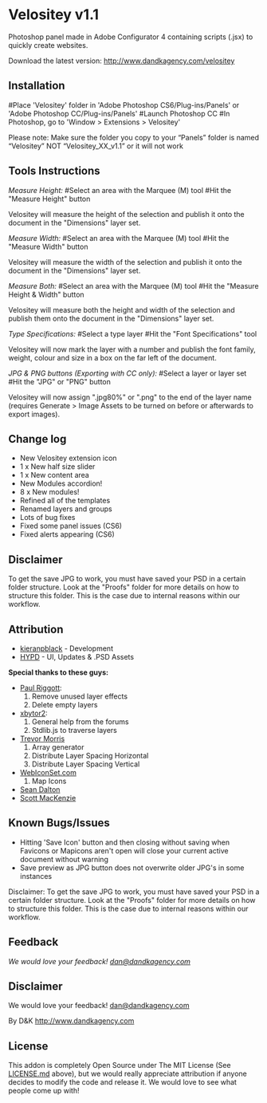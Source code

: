 Velositey v1.1
=========

Photoshop panel made in Adobe Configurator 4 containing scripts (.jsx) to quickly create websites.

Download the latest version: http://www.dandkagency.com/velositey

Installation
----------
#Place 'Velositey' folder in 'Adobe Photoshop CS6/Plug-ins/Panels' or 'Adobe Photoshop CC/Plug-ins/Panels'
#Launch Photoshop CC
#In Photoshop, go to 'Window > Extensions > Velositey'

Please note: Make sure the folder you copy to your “Panels” folder is named “Velositey” NOT “Velositey_XX_v1.1” or it will not work

Tools Instructions
----------
*Measure Height:*
#Select an area with the Marquee (M) tool
#Hit the "Measure Height" button

Velositey will measure the height of the selection and publish it onto the document in the "Dimensions" layer set.

*Measure Width:*
#Select an area with the Marquee (M) tool
#Hit the "Measure Width" button

Velositey will measure the width of the selection and publish it onto the document in the "Dimensions" layer set.

*Measure Both:*
#Select an area with the Marquee (M) tool
#Hit the "Measure Height & Width" button

Velositey will measure both the height and width of the selection and publish them onto the document in the "Dimensions" layer set. 

*Type Specifications:*
#Select a type layer
#Hit the "Font Specifications" tool

Velositey will now mark the layer with a number and publish the font family, weight, colour and size in a box on the far left of the document.  

*JPG & PNG buttons (Exporting with CC only):*
#Select a layer or layer set
#Hit the "JPG" or "PNG" button

Velositey will now assign ".jpg80%" or ".png" to the end of the layer name (requires Generate > Image Assets to be turned on before or afterwards to export images).

Change log
----------
* New Velositey extension icon
* 1 x New half size slider
* 1 x New content area
* New Modules accordion!
* 8 x New modules!
* Refined all of the templates
* Renamed layers and groups
* Lots of bug fixes
* Fixed some panel issues (CS6)
* Fixed alerts appearing (CS6)

Disclaimer
----------
To get the save JPG to work, you must have saved your PSD in a certain folder structure. Look at the "Proofs" folder for more details on how to structure this folder. This is the case due to internal reasons within our workflow.

Attribution
----------
* [kieranpblack](http://www.behance.net/kieranpblack) - Development
* [HYPD](http://danross.com.au/) - UI, Updates & .PSD Assets

**Special thanks to these guys:**
* [Paul Riggott](http://www.ps-bridge-scripts.talktalk.net/):
	1. Remove unused layer effects
	2. Delete empty layers
* [xbytor2](http://www.ps-scripts.com):
	1. General help from the forums
	2. Stdlib.js to traverse layers
* [Trevor Morris](http://www.morris-photographics.com)
	1. Array generator
	2. Distribute Layer Spacing Horizontal
	3. Distribute Layer Spacing Vertical
* [WebIconSet.com](http://www.webiconset.com)
	1. Map Icons
* [Sean Dalton](http://www.seandalton.com.au/)
* [Scott MacKenzie](http://scottjamesmackenzie.com/)

Known Bugs/Issues
----------
* Hitting 'Save Icon' button and then closing without saving when Favicons or Mapicons aren't open will close your current active document without warning 
* Save preview as JPG button does not overwrite older JPG's in some instances

Disclaimer: To get the save JPG to work, you must have saved your PSD in a certain folder structure. Look at the "Proofs" folder for more details on how to structure this folder. This is the case due to internal reasons within our workflow.

Feedback
----------
*We would love your feedback! dan@dandkagency.com*

Disclaimer
----------
We would love your feedback! dan@dandkagency.com

By D&K
http://www.dandkagency.com

License
----------
This addon is completely Open Source under The MIT License (See [LICENSE.md](https://github.com/kieranpblack/velositey/blob/master/LICENSE.md) above), but we would really appreciate attribution if anyone decides to modify the code and release it. We would love to see what people come up with!
